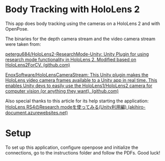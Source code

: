 # Body Tracking with HoloLens 2

This app does body tracking using the cameras on a HoloLens 2 and with OpenPose.

The binaries for the depth camera stream and the video camera stream were taken from:

[petergu684/HoloLens2-ResearchMode-Unity: Unity Plugin for using research mode functionality in HoloLens 2. Modified based on HoloLens2ForCV. (github.com)](https://github.com/petergu684/HoloLens2-ResearchMode-Unity)

[EnoxSoftware/HoloLensCameraStream: This Unity plugin makes the HoloLens video camera frames available to a Unity app in real time. This enables Unity devs to easily use the HoloLens1/HoloLens2 camera for computer vision (or anything they want). (github.com)](https://github.com/EnoxSoftware/HoloLensCameraStream)

Also special thanks to this article for its help starting the application:
[HoloLens RS4のResearch modeを使ってみる(Unity利用編) (akihiro-document.azurewebsites.net)](http://akihiro-document.azurewebsites.net/post/hololens_researchmode2/)

# Setup

To set up this application, configure openpose and initialize the connections, go to the instructions folder and follow the PDFs. Good luck!
